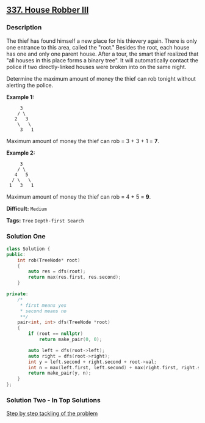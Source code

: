 ## [337. House Robber III](https://leetcode.com/problems/house-robber-iii/description/)

### Description

The thief has found himself a new place for his thievery again. There is only one entrance to this area, called the "root." Besides the root, each house has one and only one parent house. After a tour, the smart thief realized that "all houses in this place forms a binary tree". It will automatically contact the police if two directly-linked houses were broken into on the same night.

Determine the maximum amount of money the thief can rob tonight without alerting the police.

**Example 1:**

```
     3
    / \
   2   3
    \   \
     3   1
```

Maximum amount of money the thief can rob = 3 + 3 + 1 = **7**.

**Example 2:**

```
     3
    / \
   4   5
  / \   \
 1   3   1
```

Maximum amount of money the thief can rob = 4 + 5 = **9**.

**Difficult:** `Medium`

**Tags:** `Tree` `Depth-first Search`

### Solution One

```c++
class Solution {
public:
    int rob(TreeNode* root)
    {
        auto res = dfs(root);
        return max(res.first, res.second);
    }

private:
    /*
     * first means yes
     * second means no
     **/
    pair<int, int> dfs(TreeNode *root)
    {
        if (root == nullptr)
            return make_pair(0, 0);

        auto left = dfs(root->left);
        auto right = dfs(root->right);
        int y = left.second + right.second + root->val;
        int n = max(left.first, left.second) + max(right.first, right.second);
        return make_pair(y, n);
    }
};
```

### Solution Two - In Top Solutions

[Step by step tackling of the problem](https://discuss.leetcode.com/topic/39834/step-by-step-tackling-of-the-problem)
